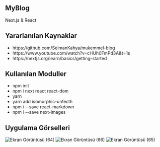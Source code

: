 ## MyBlog
Next.js & React

## Yararlanılan Kaynaklar
<ul>
  <li>https://github.com/SelmanKahya/mukemmel-blog</li>
  <li>https://www.youtube.com/watch?v=cHUh0FmPd3A&t=1s</li>
  <li>https://nextjs.org/learn/basics/getting-started</li>
</ul>

## Kullanılan Moduller

<ul>
  <li>npm init</li>
  <li>npm i next react react-dom</li>
  <li>yarn</li>
  <li>yarn add isomorphic-unfecth</li>
  <li>npm i --save react-markdown</li>
  <li>npm i --save next-images</li>
</ul>

## Uygulama Görselleri
![Ekran Görüntüsü (64)](https://user-images.githubusercontent.com/48350459/74428393-f65c5400-4e69-11ea-929c-b437f61e0699.png)
![Ekran Görüntüsü (66)](https://user-images.githubusercontent.com/48350459/74428383-ef354600-4e69-11ea-82a3-bae72d85a145.png)
![Ekran Görüntüsü (65)](https://user-images.githubusercontent.com/48350459/74428389-f2303680-4e69-11ea-9086-4f4a5252b487.png)

<!--## Uygulamayı Bilgisyarınızda çalıştırmak için:
Dosya yolunun açık olduğu terminale "yarn dev" yazmak yeterli. :D-->

